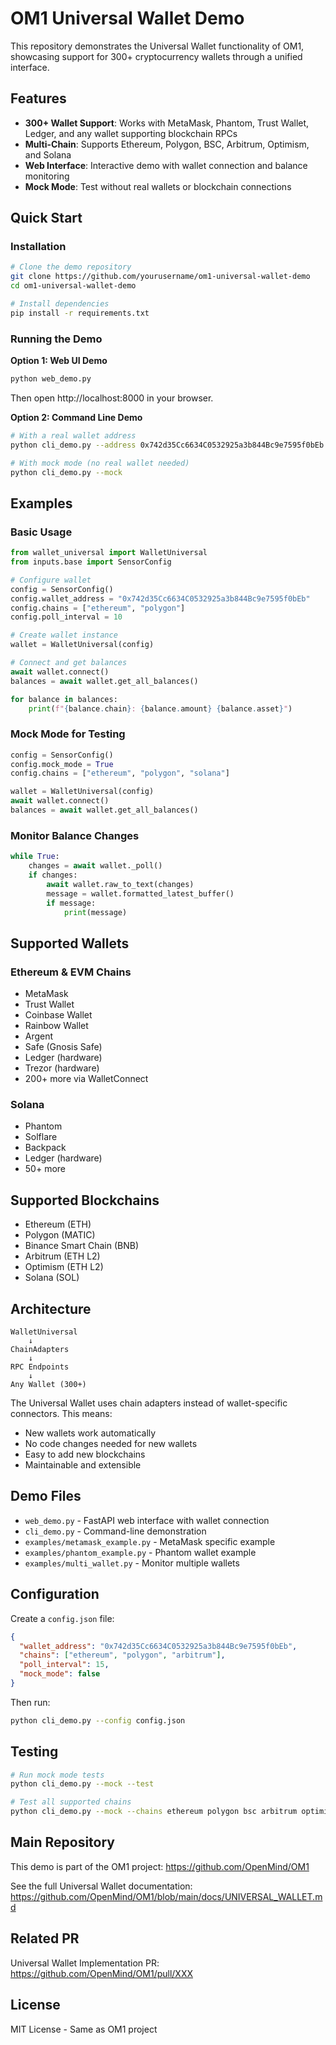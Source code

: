 # OM1 Universal Wallet Demo

This repository demonstrates the Universal Wallet functionality of OM1, showcasing support for 300+ cryptocurrency wallets through a unified interface.

## Features

- **300+ Wallet Support**: Works with MetaMask, Phantom, Trust Wallet, Ledger, and any wallet supporting blockchain RPCs
- **Multi-Chain**: Supports Ethereum, Polygon, BSC, Arbitrum, Optimism, and Solana
- **Web Interface**: Interactive demo with wallet connection and balance monitoring
- **Mock Mode**: Test without real wallets or blockchain connections

## Quick Start

### Installation

```bash
# Clone the demo repository
git clone https://github.com/yourusername/om1-universal-wallet-demo
cd om1-universal-wallet-demo

# Install dependencies
pip install -r requirements.txt
```

### Running the Demo

**Option 1: Web UI Demo**

```bash
python web_demo.py
```

Then open http://localhost:8000 in your browser.

**Option 2: Command Line Demo**

```bash
# With a real wallet address
python cli_demo.py --address 0x742d35Cc6634C0532925a3b844Bc9e7595f0bEb --chains ethereum polygon

# With mock mode (no real wallet needed)
python cli_demo.py --mock
```

## Examples

### Basic Usage

```python
from wallet_universal import WalletUniversal
from inputs.base import SensorConfig

# Configure wallet
config = SensorConfig()
config.wallet_address = "0x742d35Cc6634C0532925a3b844Bc9e7595f0bEb"
config.chains = ["ethereum", "polygon"]
config.poll_interval = 10

# Create wallet instance
wallet = WalletUniversal(config)

# Connect and get balances
await wallet.connect()
balances = await wallet.get_all_balances()

for balance in balances:
    print(f"{balance.chain}: {balance.amount} {balance.asset}")
```

### Mock Mode for Testing

```python
config = SensorConfig()
config.mock_mode = True
config.chains = ["ethereum", "polygon", "solana"]

wallet = WalletUniversal(config)
await wallet.connect()
balances = await wallet.get_all_balances()
```

### Monitor Balance Changes

```python
while True:
    changes = await wallet._poll()
    if changes:
        await wallet.raw_to_text(changes)
        message = wallet.formatted_latest_buffer()
        if message:
            print(message)
```

## Supported Wallets

### Ethereum & EVM Chains
- MetaMask
- Trust Wallet
- Coinbase Wallet
- Rainbow Wallet
- Argent
- Safe (Gnosis Safe)
- Ledger (hardware)
- Trezor (hardware)
- 200+ more via WalletConnect

### Solana
- Phantom
- Solflare
- Backpack
- Ledger (hardware)
- 50+ more

## Supported Blockchains

- Ethereum (ETH)
- Polygon (MATIC)
- Binance Smart Chain (BNB)
- Arbitrum (ETH L2)
- Optimism (ETH L2)
- Solana (SOL)

## Architecture

```
WalletUniversal
    ↓
ChainAdapters
    ↓
RPC Endpoints
    ↓
Any Wallet (300+)
```

The Universal Wallet uses chain adapters instead of wallet-specific connectors. This means:
- New wallets work automatically
- No code changes needed for new wallets
- Easy to add new blockchains
- Maintainable and extensible

## Demo Files

- `web_demo.py` - FastAPI web interface with wallet connection
- `cli_demo.py` - Command-line demonstration
- `examples/metamask_example.py` - MetaMask specific example
- `examples/phantom_example.py` - Phantom wallet example
- `examples/multi_wallet.py` - Monitor multiple wallets

## Configuration

Create a `config.json` file:

```json
{
  "wallet_address": "0x742d35Cc6634C0532925a3b844Bc9e7595f0bEb",
  "chains": ["ethereum", "polygon", "arbitrum"],
  "poll_interval": 15,
  "mock_mode": false
}
```

Then run:

```bash
python cli_demo.py --config config.json
```

## Testing

```bash
# Run mock mode tests
python cli_demo.py --mock --test

# Test all supported chains
python cli_demo.py --mock --chains ethereum polygon bsc arbitrum optimism solana
```

## Main Repository

This demo is part of the OM1 project:
https://github.com/OpenMind/OM1

See the full Universal Wallet documentation:
https://github.com/OpenMind/OM1/blob/main/docs/UNIVERSAL_WALLET.md

## Related PR

Universal Wallet Implementation PR: https://github.com/OpenMind/OM1/pull/XXX

## License

MIT License - Same as OM1 project
